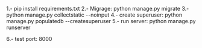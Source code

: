 1.- pip install requirements.txt
2.- Migrage: python manage.py migrate
3.- python manage.py collectstatic --noinput
4.- create superuser: python manage.py populatedb --createsuperuser
5.- run server: python manage.py runserver

6.-  test port: 8000